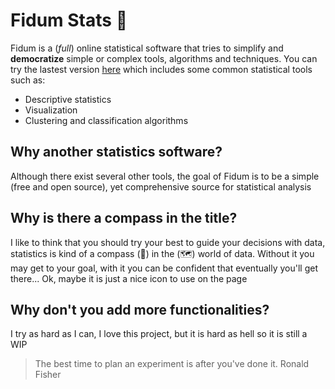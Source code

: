# Fidum Stats :compass:

Fidum is a (*full*) online statistical software that tries to simplify and **democratize** simple or complex tools, algorithms and techniques. You can try the lastest version [here](https://fidum.io) which includes some common statistical tools such as:

- Descriptive statistics
- Visualization
- Clustering and classification algorithms

## Why another statistics software?

Although there exist several other tools, the goal of Fidum is to be a simple (free and open source), yet comprehensive source for statistical analysis

## Why is there a compass in the title?

I like to think that you should try your best to guide your decisions with data, statistics is kind of a compass (:compass:) in the (:world_map:) world of data. Without it you may get to your goal, with it you can be confident that eventually you'll get there... Ok, maybe it is just a nice icon to use on the page    

## Why don't you add more functionalities?

I try as hard as I can, I love this project, but it is hard as hell so it is still a WIP

> The best time to plan an experiment is after you've done it.
> Ronald Fisher

